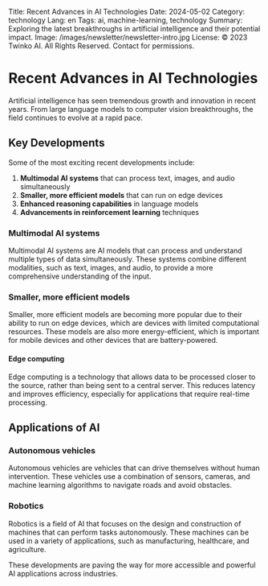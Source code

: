 Title: Recent Advances in AI Technologies
Date: 2024-05-02
Category: technology
Lang: en
Tags: ai, machine-learning, technology
Summary: Exploring the latest breakthroughs in artificial intelligence and their potential impact.
Image: /images/newsletter/newsletter-intro.jpg
License: © 2023 Twinko AI. All Rights Reserved. Contact for permissions. 

# Recent Advances in AI Technologies

Artificial intelligence has seen tremendous growth and innovation in recent years. From large language models to computer vision breakthroughs, the field continues to evolve at a rapid pace.

## Key Developments

Some of the most exciting recent developments include:

1. **Multimodal AI systems** that can process text, images, and audio simultaneously
2. **Smaller, more efficient models** that can run on edge devices
3. **Enhanced reasoning capabilities** in language models
4. **Advancements in reinforcement learning** techniques

### Multimodal AI systems

Multimodal AI systems are AI models that can process and understand multiple types of data simultaneously. These systems combine different modalities, such as text, images, and audio, to provide a more comprehensive understanding of the input.

### Smaller, more efficient models

Smaller, more efficient models are becoming more popular due to their ability to run on edge devices, which are devices with limited computational resources. These models are also more energy-efficient, which is important for mobile devices and other devices that are battery-powered.

#### Edge computing

Edge computing is a technology that allows data to be processed closer to the source, rather than being sent to a central server. This reduces latency and improves efficiency, especially for applications that require real-time processing.  

## Applications of AI

### Autonomous vehicles

Autonomous vehicles are vehicles that can drive themselves without human intervention. These vehicles use a combination of sensors, cameras, and machine learning algorithms to navigate roads and avoid obstacles.                     

### Robotics

Robotics is a field of AI that focuses on the design and construction of machines that can perform tasks autonomously. These machines can be used in a variety of applications, such as manufacturing, healthcare, and agriculture.











These developments are paving the way for more accessible and powerful AI applications across industries. 